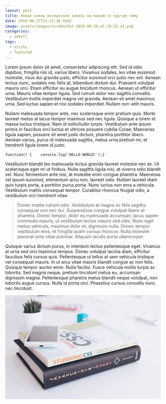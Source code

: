 ```yaml
---
layout: post
title: Новая очень интересная запись на какую-то крутую тему
date: 2019-09-27T21:13:30.916Z
image: assets/images/screenshot-2019-09-26-at-20.51.41.png
categories:
  - Jekyll
tags:
  - sticky
  - featured
---
```

Lorem ipsum dolor sit amet, consectetur adipiscing elit. Sed id odio dapibus, fringilla nisi id, varius libero. Vivamus sodales, leo vitae euismod molestie, risus dui gravida justo, efficitur euismod orci justo nec est. Aenean lectus nunc, sodales nec felis at, bibendum dictum dui. Praesent volutpat mauris orci. Etiam efficitur eu augue tincidunt rhoncus. Aenean ut efficitur urna. Mauris vitae tempor ligula. Sed rutrum dolor nec sagittis convallis. Vestibulum mollis imperdiet magna vel gravida. Aenean sit amet maximus urna. Sed luctus sapien et nisi sodales imperdiet. Nullam non velit mauris.

Nullam malesuada tempor ante, nec scelerisque enim pretium quis. Morbi laoreet metus at lacus tempor maximus sed nec ligula. Quisque a lorem id massa luctus tristique. Nam id sollicitudin turpis. Vestibulum ante ipsum primis in faucibus orci luctus et ultrices posuere cubilia Curae; Maecenas ligula sapien, posuere sit amet justo dictum, pharetra porttitor libero. Aenean varius, purus id malesuada sagittis, metus urna pretium mi, et hendrerit ligula lorem id justo.

```
function() {    console.log('HELLO WORLD!');}
```

Vestibulum blandit leo malesuada lectus gravida laoreet molestie nec ex. Ut scelerisque eget mi ut finibus. Nulla sagittis ligula nisi, at viverra odio blandit vel. Nunc fermentum ante nisi, at molestie enim congue pharetra. Maecenas vel ipsum euismod, elementum arcu non, laoreet odio. Nullam laoreet diam quis turpis porta, a porttitor purus porta. Nunc luctus non eros a vehicula. Vestibulum mattis consequat tempor. Curabitur rhoncus feugiat odio, a vestibulum orci hendrerit vitae.

> Donec mattis rutrum odio. Vestibulum at magna ac felis sagittis consequat non nec dui. Suspendisse congue volutpat libero at pharetra. Donec tempor, dolor eu malesuada accumsan, lacus sapien commodo mauris, ut vestibulum lectus mauris sed odio. Nunc eget metus vehicula, maximus dolor et, dignissim nulla. Donec tempor vestibulum eros, et fringilla quam cursus rhoncus. Nulla molestie placerat ante vitae pulvinar. Aliquam iaculis porta ullamcorper.

Quisque varius dictum purus, in interdum lectus pellentesque eget. Vivamus at urna sed orci maximus tempus. Donec volutpat lacinia diam, efficitur faucibus felis cursus quis. Pellentesque ut tellus at sem vehicula tristique vel consequat mauris. In ut arcu vitae mauris blandit congue ac non felis. Quisque tempor auctor enim. Nulla facilisi. Fusce vehicula mollis turpis ac lobortis. Sed magna neque, pretium tincidunt metus eu, accumsan dignissim magna. Pellentesque pharetra metus blandit neque volutpat, non lobortis augue cursus. Nulla id porta orci. Phasellus cursus convallis nunc nec tincidunt.

![books](/assets/images/13.jpg "books image")
